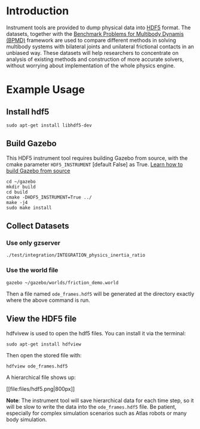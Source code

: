 # Introduction

Instrument tools are provided to dump physical data into [HDF5](https://www.hdfgroup.org/HDF5/)
format. The datasets, together with
the [Benchmark Problems for Multibody Dynamis (BPMD)](https://grasp.robotics.cs.rpi.edu/bpmd/)
framework are used to compare different methods in solving multibody systems with bilateral
joints and unilateral frictional contacts in an unbiased way. These datasets will help researchers
to concentrate on analysis of existing methods and construction of more accurate solvers,
without worrying about implementation of the whole physics engine.

# Example Usage

## Install hdf5
~~~
sudo apt-get install libhdf5-dev
~~~

## Build Gazebo
This HDF5 instrument tool requires building Gazebo from source, with the cmake parameter
`HDF5_INSTRUMENT` [default False] as True.
[Learn how to build Gazebo from source](http://gazebosim.org/tutorials?tut=install_from_source&cat=install)

    cd ~/gazebo
    mkdir build
    cd build
    cmake -DHDF5_INSTRUMENT=True ../
    make -j4
    sudo make install

## Collect Datasets
### Use only gzserver

~~~
./test/integration/INTEGRATION_physics_inertia_ratio
~~~

### Use the world file

~~~
gazebo ~/gazebo/worlds/friction_demo.world
~~~


Then a file named `ode_frames.hdf5` will be generated at the directory exactly where the
above command is run.

## View the HDF5 file

hdfvivew is used to open the hdf5 files. You can install it via the terminal:

~~~
sudo apt-get install hdfview
~~~

Then open the stored file with:

~~~
hdfview ode_frames.hdf5
~~~

A hierarchical file shows up:

[[file:files/hdf5.png|800px]]


**Note**: The instrument tool will save hierarchical data for each time step, so it will be
slow to write the data into the `ode_frames.hdf5` file.
Be patient, especially for complex simulation scenarios such as Atlas robots or many body simulation.



